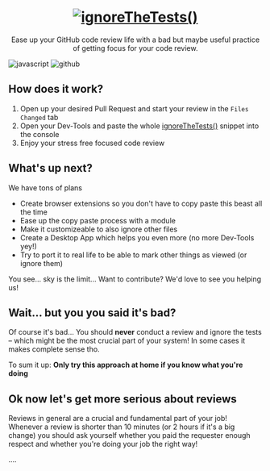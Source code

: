 
<h1 align="center">
  <a href="https://uxreview.io/ignore-the-tests" title="Easier GitHub Code-Reviews"><img src="https://i.imgur.com/pPifuPM.gif" style="border:0;max-width:100%" alt="ignoreTheTests()" title="Easy GitHub Code-Review"></a>
  <br>
</h1>

<p align="center">Ease up your GitHub code review life with a bad but maybe useful practice of getting focus for your code review.</p>

![javascript](https://img.shields.io/badge/%20%20JavaScript-%20%20%20%2022L-f1e05a.svg) ![github](https://aleen42.github.io/badges/src/github.svg)

## How does it work?

1. Open up your desired Pull Request and start your review in the `Files Changed` tab
2. Open your Dev-Tools and paste the whole [ignoreTheTests()](src/ignoreTheTests.js) snippet into the console
3. Enjoy your stress free focused code review

## What's up next?

We have tons of plans

* Create browser extensions so you don't have to copy paste this beast all the time
* Ease up the copy paste process with a module
* Make it customizeable to also ignore other files
* Create a Desktop App which helps you even more (no more Dev-Tools yey!)
* Try to port it to real life to be able to mark other things as viewed (or ignore them)

You see... sky is the limit... Want to contribute? We'd love to see you helping us!

## Wait... but you you said it's bad?

Of course it's bad... You should **never** conduct a review and ignore the tests – which might be the most crucial part of your system! In some cases it makes complete sense tho.

To sum it up:
**Only try this approach at home if you know what you're doing**

## Ok now let's get more serious about reviews

Reviews in general are a crucial and fundamental part of your job! Whenever a review is shorter than 10 minutes (or 2 hours if it's a big change) you should ask yourself whether you paid the requester enough respect and whether you're doing your job the right way!

....
